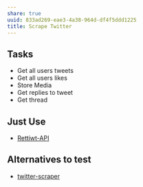 ```yaml
---
share: true
uuid: 833ad269-eae3-4a38-964d-df4f5ddd1225
title: Scrape Twitter
---
```


## Tasks

* Get all users tweets
* Get all users likes
* Store Media
* Get replies to tweet
* Get thread

## Just Use

* [Rettiwt-API](/8d315560-b3cb-453a-b8a6-cd0480651340)

## Alternatives to test
* [twitter-scraper](/eba2dd18-4cda-4260-bdde-c4b14038af1c)